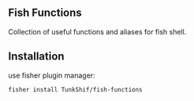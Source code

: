 ## Fish Functions

Collection of useful functions and aliases for fish shell.

## Installation

use fisher plugin manager:

```fish
fisher install TunkShif/fish-functions
```
